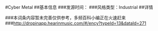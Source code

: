 #Cyber Metal
##基本信息
###发源时间：
###风格类型：Industrial
##详情


###本词条内容暂未完善仅供参考，多频百科小编正在火速赶来
###http://dropinapp.hearinmusic.com/#/ency?typeId=13&dataId=271
